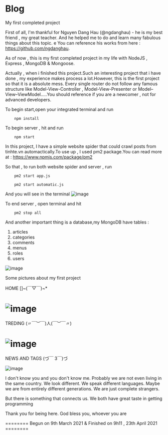 # Blog
My first completed project

First of all, I'm thankful for Nguyen Dang Hau (@ngdanghau) - he is my best friend , my great teacher.
And he helped me to do and learn many fabulous things about this topic.
e
You can reference his works from here : https://github.com/ngdanghau.

As of now , this is my first completed project in my life with NodeJS , Express , MongoDB & Mongoose.

Actually , when i finished this project.Such an interesting project that i have done , my experience makes process a lot.However, this is the first project so that it is a absolute mess.
Every single router do not follow any famous structure like Model-View-Controller , Model-View-Presenter or Model–View–ViewModel.....You should reference if you are a newcomer , not for advanced developers.

To begin start,open your integrated terminal and run
  
        npm install
        
To begin server , hit and run

        npm start
        
 
In this project, I have a simple website spider that could crawl posts from tinhte.vn automactically.To use up , I used pm2 package.You can read more at : https://www.npmjs.com/package/pm2

So that , to run both website spider and server , run


        pm2 start app.js
        
        pm2 start automatic.js
        
        
And you will see in the terminal
![image](https://user-images.githubusercontent.com/58034430/122628177-e3513800-d0de-11eb-9d88-efa3aeff1b17.png)

To end server , open terminal and hit

        pm2 stop all

And another important thing is a database,my MongoDB have tables :

1) articles
2) categories
3) comments
4) menus
5) roles
6) users


![image](https://user-images.githubusercontent.com/58034430/122628274-6bcfd880-d0df-11eb-81fa-c6d259f0a4ac.png)

Some pictures about my first project

HOME []~(￣▽￣)~*

![image](https://user-images.githubusercontent.com/58034430/122628356-da149b00-d0df-11eb-9fa8-47a0f352b292.png)
===============================================================================================================
TREDING (〃￣︶￣)人(￣︶￣〃)

![image](https://user-images.githubusercontent.com/58034430/122628377-ebf63e00-d0df-11eb-9b3a-4278fa6e54d4.png)
===============================================================================================================
NEWS AND TAGS (づ￣ 3￣)づ

![image](https://user-images.githubusercontent.com/58034430/122628384-f6b0d300-d0df-11eb-8b14-07e273f5cfe9.png)



I don't know you and you don't know me. Probably we are not even living in the same country. We look different. We speak different languages. Maybe we are from entirely different generations. We are just complete strangers.

But there is something that connects us. We both have great taste in getting programming

Thank you for being here. God bless you, whoever you are

========
Begun on 9th March 2021 & Finished on 9h11 , 23th April 2021 ========
